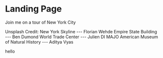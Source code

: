 # Landing Page 
Join me on a tour of New York City

Unsplash Credit: 
New York Skyline --- Florian Wehde
Empire State Building --- Ben Dumond
World Trade Center --- Julien DI MAJO
American Museum of Natural History --- Aditya Vyas

hello
